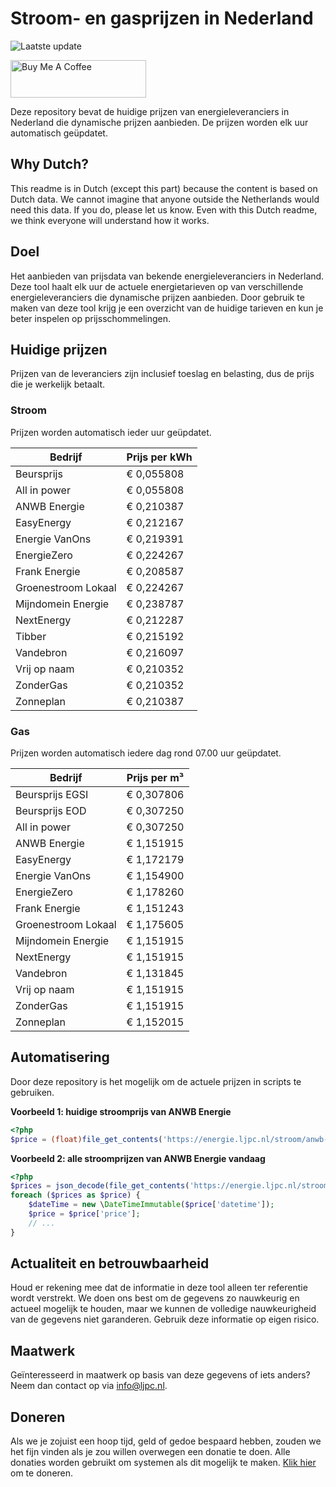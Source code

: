# Stroom- en gasprijzen in Nederland

![Laatste update](https://img.shields.io/badge/laatste%20update-2025--10--29%2003%3A00%20CET-brightgreen)

<a href="https://www.buymeacoffee.com/Lars-" target="_blank"><img src="https://cdn.buymeacoffee.com/buttons/v2/default-orange.png" alt="Buy Me A Coffee" height="60" style="height: 60px !important;width: 217px !important;" ></a>

Deze repository bevat de huidige prijzen van energieleveranciers in Nederland die dynamische prijzen aanbieden. De prijzen worden elk uur automatisch geüpdatet.

## Why Dutch?

This readme is in Dutch (except this part) because the content is based on Dutch data. We cannot imagine that anyone outside the Netherlands would need this data. If you do, please let us know. Even with this Dutch readme, we think
everyone will understand how it works.

## Doel

Het aanbieden van prijsdata van bekende energieleveranciers in Nederland. Deze tool haalt elk uur de actuele energietarieven op van verschillende energieleveranciers die dynamische prijzen aanbieden. Door gebruik te maken van deze tool
krijg je een overzicht van de huidige tarieven en kun je beter inspelen op prijsschommelingen.

## Huidige prijzen

Prijzen van de leveranciers zijn inclusief toeslag en belasting, dus de prijs die je werkelijk betaalt.

### Stroom

Prijzen worden automatisch ieder uur geüpdatet.

 Bedrijf | Prijs per kWh 
---------|---------------
Beursprijs | € 0,055808
All in power | € 0,055808
ANWB Energie | € 0,210387
EasyEnergy | € 0,212167
Energie VanOns | € 0,219391
EnergieZero | € 0,224267
Frank Energie | € 0,208587
Groenestroom Lokaal | € 0,224267
Mijndomein Energie | € 0,238787
NextEnergy | € 0,212287
Tibber | € 0,215192
Vandebron | € 0,216097
Vrij op naam | € 0,210352
ZonderGas | € 0,210352
Zonneplan | € 0,210387


### Gas

Prijzen worden automatisch iedere dag rond 07.00 uur geüpdatet.

 Bedrijf | Prijs per m³ 
---------|--------------
Beursprijs EGSI | € 0,307806
Beursprijs EOD | € 0,307250
All in power | € 0,307250
ANWB Energie | € 1,151915
EasyEnergy | € 1,172179
Energie VanOns | € 1,154900
EnergieZero | € 1,178260
Frank Energie | € 1,151243
Groenestroom Lokaal | € 1,175605
Mijndomein Energie | € 1,151915
NextEnergy | € 1,151915
Vandebron | € 1,131845
Vrij op naam | € 1,151915
ZonderGas | € 1,151915
Zonneplan | € 1,152015


## Automatisering

Door deze repository is het mogelijk om de actuele prijzen in scripts te gebruiken.

**Voorbeeld 1: huidige stroomprijs van ANWB Energie**

```php
<?php
$price = (float)file_get_contents('https://energie.ljpc.nl/stroom/anwb-energie-nu.txt');

```

**Voorbeeld 2: alle stroomprijzen van ANWB Energie vandaag**

```php
<?php
$prices = json_decode(file_get_contents('https://energie.ljpc.nl/stroom/all-in-power-vandaag.json'),true);
foreach ($prices as $price) {
    $dateTime = new \DateTimeImmutable($price['datetime']);
    $price = $price['price'];
    // ...
}
```

## Actualiteit en betrouwbaarheid

Houd er rekening mee dat de informatie in deze tool alleen ter referentie wordt verstrekt. We doen ons best om de gegevens zo nauwkeurig en actueel mogelijk te houden, maar we kunnen de volledige nauwkeurigheid van de gegevens niet
garanderen. Gebruik deze informatie op eigen risico.

## Maatwerk

Geïnteresseerd in maatwerk op basis van deze gegevens of iets anders? Neem dan contact op
via [info@ljpc.nl](mailto:info@ljpc.nl?subject=Energie%20prijzen).

## Doneren

Als we je zojuist een hoop tijd, geld of gedoe bespaard hebben, zouden we het fijn vinden als je zou willen overwegen een
donatie te doen. Alle donaties worden gebruikt om systemen als dit mogelijk te
maken. [Klik hier](https://www.buymeacoffee.com/Lars-) om te doneren.

